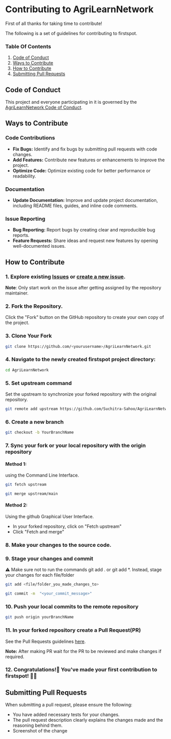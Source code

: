 # Contributing to AgriLearnNetwork

First of all thanks for taking time to contribute!

The following is a set of guidelines for contributing to firstspot.

### Table Of Contents
1. [Code of Conduct](#code-of-conduct)
2. [Ways to Contribute](#ways-to-contribute)
3. [How to Contribute](#how-to-contribute)
4. [Submitting Pull Requests](#submitting-pull-requests)


## Code of Conduct
This project and everyone participating in it is governed by the [AgriLearnNetwork Code of Conduct](CODE_OF_CONDUCT.md).

## Ways to Contribute

### Code Contributions

- **Fix Bugs:** Identify and fix bugs by submitting pull requests with code changes.
- **Add Features:** Contribute new features or enhancements to improve the project.
- **Optimize Code:** Optimize existing code for better performance or readability.

### Documentation

- **Update Documentation:** Improve and update project documentation, including README files, guides, and inline code comments.

### Issue Reporting

- **Bug Reporting:** Report bugs by creating clear and reproducible bug reports.
- **Feature Requests:** Share ideas and request new features by opening well-documented issues.


## How to Contribute

### 1. Explore existing [Issues](https://github.com/Suchitra-Sahoo/AgriLearnNetwork/issues) or [create a new issue](https://github.com/Suchitra-Sahoo/AgriLearnNetworkt/issues/new/choose).
**Note**: Only start work on the issue after getting assigned by the repository maintainer.

### 2. Fork the Repository.
Click the "Fork" button on the GitHub repository to create your own copy of the project.

### 3. Clone Your Fork
```bash
git clone https://github.com/<yourusername>/AgriLearnNetwork.git
```

### 4. Navigate to the newly created firstspot project directory:
```bash
cd AgriLearnNetwork
```

### 5. Set upstream command
Set the upstream to synchronize your forked repository with the original repository.
```bash
git remote add upstream https://github.com/Suchitra-Sahoo/AgriLearnNetwork
```

### 6. Create a new branch
```bash
git checkout -b YourBranchName
```

### 7. Sync your fork or your local repository with the origin repository

#### Method 1:
using the Command Line Interface.
```bash
git fetch upstream

git merge upstream/main
```

#### Method 2:
Using the github Graphical User Interface.
- In your forked repository, click on "Fetch upstream"
- Click "Fetch and merge"

### 8. Make your changes to the source code.

### 9. Stage your changes and commit
⚠️ Make sure not to run the commands git add . or git add *. Instead, stage your changes for each file/folder

```bash
git add <file/folder_you_made_changes_to>
```

```bash
git commit -m  "<your_commit_message>"
```

### 10. Push your local commits to the remote repository
```bash
git push origin yourBranchName
```

### 11. In your forked repository create a Pull Request(PR)
See the Pull Requests guidelines [here](#submitting-pull-requests).

**Note:** After making PR wait for the PR to be reviewed and make changes if required.

### 12. Congratulations!🎉 You've made your first contribution to firstspot! 🙌🏼

## Submitting Pull Requests
When submitting a pull request, please ensure the following:

- You have added necessary tests for your changes.
- The pull request description clearly explains the changes made and the reasoning behind them.
- Screenshot of the change
